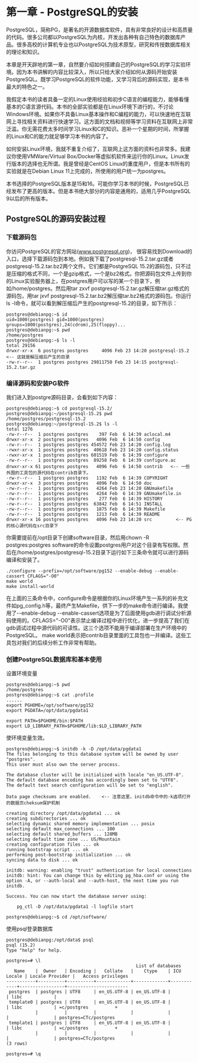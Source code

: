 # 第一章 - PostgreSQL的安装

PostgreSQL，简称PG，是著名的开源数据库软件，具有非常良好的设计和高质量的代码。很多公司都以PostgreSQL为内核，开发出各种有自己特色的数据库产品。很多高校的计算机专业也以PostgreSQL为技术原型，研究和传授数据库相关的理论和知识。

本章是开天辟地的第一章，自然要介绍如何搭建自己的PostgreSQL的学习实验环境。因为本书讲解的内容比较深入，所以只给大家介绍如何从源码开始安装PostgreSQL。既学习PostgreSQL的软件功能，又学习背后的源码实现，是本书最大的特色之一。

我假定本书的读者具备一定的Linux使用经验和初步C语言的编程能力，能够看懂基本的C语言源代码。本书的全部实验都是在Linux环境下进行的，不讨论Windows环境。如果你不具备Linux基本操作和C编程的能力，可以快速地在互联网上寻找相关资料进行快速学习。这方面的文档和视频等学习资料在互联网上非常泛滥。你无需花费太多时间学习Linux和C的知识。恶补一个星期的时间，所掌握的Linux和C的能力就足够学习本书的内容了。

如何安装Linux环境，我就不重复介绍了，互联网上这方面的资料也非常多。我建议你使用VMWare/Virtual Box/Docker等虚拟机软件来运行你的Linux。Linux发行版本的选择也无所谓。我是曾经是CentOS Linux的重度用户，但是本书所有的实验就是在Debian Linux 11上完成的，所使用的用户统一为postgres。

本书选择的PostgreSQL版本是15和16。可能你学习本书的时候，PostgreSQL已经发布了更高的版本。但是本书绝大部分的内容是通用的，适用几乎PostgreSQL 9以后的所有版本。

## PostgreSQL的源码安装过程

### 下载源码包
你访问PostgreSQL的官方网站(www.postgresql.org)，  很容易找到Download的入口，选择下载源码包到本地。例如我下载了postgresql-15.2.tar.gz或者postgresql-15.2.tar.bz2两个文件。它们都是PostgreSQL 15.2的源码包，只不过是压缩的格式不同，一个是gzip格式，一个是bz2格式。你把源码包文件上传到你的Linux实验服务器上，在postgres用户可以写的某一个目录下，例如/home/postgres。然后用tar zxvf postgresql-15.2.tar.gz解压缩tar.gz格式的源码包，用tar jxvf postgresql-15.2.tar.bz2解压缩tar.bz2格式的源码包。你运行ls -l命令，就可以看到解压缩后产生的postgresql-15.2的目录，如下所示：

```
postgres@debianpg:~$ id
uid=1000(postgres) gid=1000(postgres) groups=1000(postgres),24(cdrom),25(floppy)...
postgres@debianpg:~$ pwd
/home/postgres
postgres@debianpg:~$ ls -l
total 29156
drwxr-xr-x  6 postgres postgres     4096 Feb 23 14:20 postgresql-15.2   <-- 这就是解压缩后产生的目录
-rw-r--r--  1 postgres postgres 29811750 Feb 23 14:15 postgresql-15.2.tar.gz
```
### 编译源码和安装PG软件
我们进入到postgre源码目录，会看到如下内容：
```
postgres@debianpg:~$ cd postgresql-15.2/
postgres@debianpg:~/postgresql-15.2$ pwd
/home/postgres/postgresql-15.2
postgres@debianpg:~/postgresql-15.2$ ls -l
total 1276
-rw-r--r--  1 postgres postgres    397 Feb  6 14:39 aclocal.m4
drwxr-xr-x  2 postgres postgres   4096 Feb  6 14:50 config
-rw-r--r--  1 postgres postgres 454572 Feb 23 14:20 config.log
-rwxr-xr-x  1 postgres postgres  40618 Feb 23 14:20 config.status
-rwxr-xr-x  1 postgres postgres 601519 Feb  6 14:39 configure
-rw-r--r--  1 postgres postgres  89258 Feb  6 14:39 configure.ac
drwxr-xr-x 61 postgres postgres   4096 Feb  6 14:50 contrib   <-- 一些外围的工具包的源代码在contrib目录下。
-rw-r--r--  1 postgres postgres   1192 Feb  6 14:39 COPYRIGHT
drwxr-xr-x  3 postgres postgres   4096 Feb  6 14:50 doc
-rw-r--r--  1 postgres postgres   4264 Feb 23 14:20 GNUmakefile
-rw-r--r--  1 postgres postgres   4264 Feb  6 14:39 GNUmakefile.in
-rw-r--r--  1 postgres postgres    277 Feb  6 14:39 HISTORY
-rw-r--r--  1 postgres postgres  63842 Feb  6 14:51 INSTALL
-rw-r--r--  1 postgres postgres   1875 Feb  6 14:39 Makefile
-rw-r--r--  1 postgres postgres   1213 Feb  6 14:39 README
drwxr-xr-x 16 postgres postgres   4096 Feb 23 14:20 src         <-- PG的核心源代码在src目录下

```
你需要提前在/opt目录下创建software目录，然后用chown -R postgres:postgres software的命令设置postgres用户对这个目录有写权限。然后在/home/postgres/postgresql-15.2目录下运行如下三条命令就可以进行源码编译和安装了。
```
./configure --prefix=/opt/software/pg152 --enable-debug --enable-cassert CFLAGS="-O0"
make world
make install-world
```
在上面的三条命令中，configure命令是根据你的Linux环境产生一系列的补充文件如pg_config.h等，最终产生Makefile，供下一步的make命令进行编译。我使用了--enable-debug --enable-cassert选项是为了后面使用gdb进行调试分析源码使用的。CFLAGS="-O0"表示禁止编译过程中进行优化，进一步提高了我们在gdb调试过程中源代码的可读性。这三个选项不能用于编译部署在生产环境中的PostgreSQL。
make world表示把contrib目录里面的工具包也一并编译。这些工具包对我们的后续分析工作非常有帮助。

### 创建PostgreSQL数据库和基本使用
设置环境变量
```
postgres@debianpg:~$ pwd
/home/postgres
postgres@debianpg:~$ cat .profile
......
export PGHOME=/opt/software/pg152
export PGDATA=/opt/data/pgdata1

export PATH=$PGHOME/bin:$PATH
export LD_LIBRARY_PATH=$PGHOME/lib:$LD_LIBRARY_PATH

```
使环境变量生效。

```
postgres@debianpg:~$ initdb -k -D /opt/data/pgdata1
The files belonging to this database system will be owned by user "postgres".
This user must also own the server process.

The database cluster will be initialized with locale "en_US.UTF-8".
The default database encoding has accordingly been set to "UTF8".
The default text search configuration will be set to "english".

Data page checksums are enabled.    <-- 注意这里，initdb命令中的-k选项打开的数据页cheksum保护机制

creating directory /opt/data/pgdata1 ... ok
creating subdirectories ... ok
selecting dynamic shared memory implementation ... posix
selecting default max_connections ... 100
selecting default shared_buffers ... 128MB
selecting default time zone ... US/Mountain
creating configuration files ... ok
running bootstrap script ... ok
performing post-bootstrap initialization ... ok
syncing data to disk ... ok

initdb: warning: enabling "trust" authentication for local connections
initdb: hint: You can change this by editing pg_hba.conf or using the option -A, or --auth-local and --auth-host, the next time you run initdb.

Success. You can now start the database server using:

    pg_ctl -D /opt/data/pgdata1 -l logfile start

postgres@debianpg:~$ cd /opt/software/
```
使用psql登录数据库
```
postgres@debianpg:/opt/data$ psql
psql (15.2)
Type "help" for help.

postgres=# \l
                                                 List of databases
   Name    |  Owner   | Encoding |   Collate   |    Ctype    | ICU Locale | Locale Provider |   Access privileges
-----------+----------+----------+-------------+-------------+------------+-----------------+-----------------------
 postgres  | postgres | UTF8     | en_US.UTF-8 | en_US.UTF-8 |            | libc            |
 template0 | postgres | UTF8     | en_US.UTF-8 | en_US.UTF-8 |            | libc            | =c/postgres          +
           |          |          |             |             |            |                 | postgres=CTc/postgres
 template1 | postgres | UTF8     | en_US.UTF-8 | en_US.UTF-8 |            | libc            | =c/postgres          +
           |          |          |             |             |            |                 | postgres=CTc/postgres
(3 rows)

postgres=# \q

```


